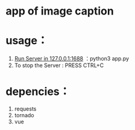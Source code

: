 # app of image caption

# usage：

1. [Run Server in 127.0.0.1:1688](#run-local) ：python3 app.py
2. To stop the Server : PRESS CTRL+C

# depencies：
1. requests
2. tornado
4. vue
